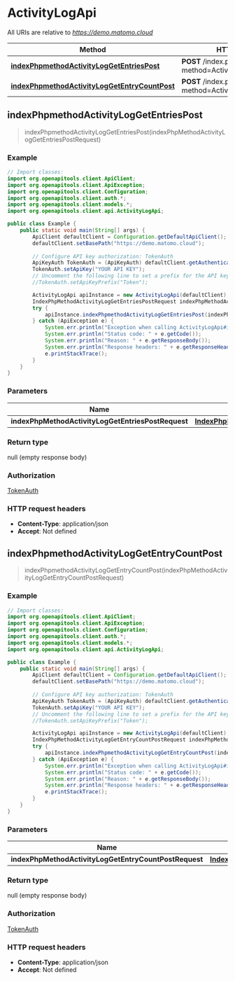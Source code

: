 # ActivityLogApi

All URIs are relative to *https://demo.matomo.cloud*

| Method | HTTP request | Description |
|------------- | ------------- | -------------|
| [**indexPhpmethodActivityLogGetEntriesPost**](ActivityLogApi.md#indexPhpmethodActivityLogGetEntriesPost) | **POST** /index.php?method&#x3D;ActivityLog.getEntries |  |
| [**indexPhpmethodActivityLogGetEntryCountPost**](ActivityLogApi.md#indexPhpmethodActivityLogGetEntryCountPost) | **POST** /index.php?method&#x3D;ActivityLog.getEntryCount |  |



## indexPhpmethodActivityLogGetEntriesPost

> indexPhpmethodActivityLogGetEntriesPost(indexPhpMethodActivityLogGetEntriesPostRequest)



### Example

```java
// Import classes:
import org.openapitools.client.ApiClient;
import org.openapitools.client.ApiException;
import org.openapitools.client.Configuration;
import org.openapitools.client.auth.*;
import org.openapitools.client.models.*;
import org.openapitools.client.api.ActivityLogApi;

public class Example {
    public static void main(String[] args) {
        ApiClient defaultClient = Configuration.getDefaultApiClient();
        defaultClient.setBasePath("https://demo.matomo.cloud");
        
        // Configure API key authorization: TokenAuth
        ApiKeyAuth TokenAuth = (ApiKeyAuth) defaultClient.getAuthentication("TokenAuth");
        TokenAuth.setApiKey("YOUR API KEY");
        // Uncomment the following line to set a prefix for the API key, e.g. "Token" (defaults to null)
        //TokenAuth.setApiKeyPrefix("Token");

        ActivityLogApi apiInstance = new ActivityLogApi(defaultClient);
        IndexPhpMethodActivityLogGetEntriesPostRequest indexPhpMethodActivityLogGetEntriesPostRequest = new IndexPhpMethodActivityLogGetEntriesPostRequest(); // IndexPhpMethodActivityLogGetEntriesPostRequest | 
        try {
            apiInstance.indexPhpmethodActivityLogGetEntriesPost(indexPhpMethodActivityLogGetEntriesPostRequest);
        } catch (ApiException e) {
            System.err.println("Exception when calling ActivityLogApi#indexPhpmethodActivityLogGetEntriesPost");
            System.err.println("Status code: " + e.getCode());
            System.err.println("Reason: " + e.getResponseBody());
            System.err.println("Response headers: " + e.getResponseHeaders());
            e.printStackTrace();
        }
    }
}
```

### Parameters


| Name | Type | Description  | Notes |
|------------- | ------------- | ------------- | -------------|
| **indexPhpMethodActivityLogGetEntriesPostRequest** | [**IndexPhpMethodActivityLogGetEntriesPostRequest**](IndexPhpMethodActivityLogGetEntriesPostRequest.md)|  | [optional] |

### Return type

null (empty response body)

### Authorization

[TokenAuth](../README.md#TokenAuth)

### HTTP request headers

- **Content-Type**: application/json
- **Accept**: Not defined



## indexPhpmethodActivityLogGetEntryCountPost

> indexPhpmethodActivityLogGetEntryCountPost(indexPhpMethodActivityLogGetEntryCountPostRequest)



### Example

```java
// Import classes:
import org.openapitools.client.ApiClient;
import org.openapitools.client.ApiException;
import org.openapitools.client.Configuration;
import org.openapitools.client.auth.*;
import org.openapitools.client.models.*;
import org.openapitools.client.api.ActivityLogApi;

public class Example {
    public static void main(String[] args) {
        ApiClient defaultClient = Configuration.getDefaultApiClient();
        defaultClient.setBasePath("https://demo.matomo.cloud");
        
        // Configure API key authorization: TokenAuth
        ApiKeyAuth TokenAuth = (ApiKeyAuth) defaultClient.getAuthentication("TokenAuth");
        TokenAuth.setApiKey("YOUR API KEY");
        // Uncomment the following line to set a prefix for the API key, e.g. "Token" (defaults to null)
        //TokenAuth.setApiKeyPrefix("Token");

        ActivityLogApi apiInstance = new ActivityLogApi(defaultClient);
        IndexPhpMethodActivityLogGetEntryCountPostRequest indexPhpMethodActivityLogGetEntryCountPostRequest = new IndexPhpMethodActivityLogGetEntryCountPostRequest(); // IndexPhpMethodActivityLogGetEntryCountPostRequest | 
        try {
            apiInstance.indexPhpmethodActivityLogGetEntryCountPost(indexPhpMethodActivityLogGetEntryCountPostRequest);
        } catch (ApiException e) {
            System.err.println("Exception when calling ActivityLogApi#indexPhpmethodActivityLogGetEntryCountPost");
            System.err.println("Status code: " + e.getCode());
            System.err.println("Reason: " + e.getResponseBody());
            System.err.println("Response headers: " + e.getResponseHeaders());
            e.printStackTrace();
        }
    }
}
```

### Parameters


| Name | Type | Description  | Notes |
|------------- | ------------- | ------------- | -------------|
| **indexPhpMethodActivityLogGetEntryCountPostRequest** | [**IndexPhpMethodActivityLogGetEntryCountPostRequest**](IndexPhpMethodActivityLogGetEntryCountPostRequest.md)|  | [optional] |

### Return type

null (empty response body)

### Authorization

[TokenAuth](../README.md#TokenAuth)

### HTTP request headers

- **Content-Type**: application/json
- **Accept**: Not defined


